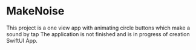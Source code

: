 # MakeNoise
This project is a one view app with animating circle buttons which make a sound by tap
The application is not finished and is in progress of creation
SwiftUI App.
